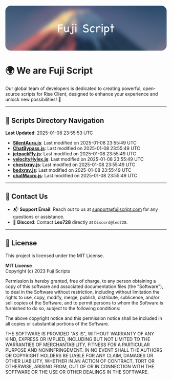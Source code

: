 ![Banner](.github/b.webp)

# 🌍 **We are Fuji Script**

Our global team of developers is dedicated to creating powerful, open-source scripts for Rise Client, designed to enhance your experience and unlock new possibilities! 🌟

---
<!-- SCRIPTS_NAVIGATION_START -->
## 📂 **Scripts Directory Navigation**

**Last Updated**: 2025-01-08 23:55:53 UTC

- **[SilentAura.js](scripts/SilentAura.js)**: Last modified on 2025-01-08 23:55:49 UTC
- **[ChatBypass.js](scripts/ChatBypass.js)**: Last modified on 2025-01-08 23:55:49 UTC
- **[jetpackFly.js](scripts/jetpackFly.js)**: Last modified on 2025-01-08 23:55:49 UTC
- **[velocityHylex.js](scripts/velocityHylex.js)**: Last modified on 2025-01-08 23:55:49 UTC
- **[chestxray.js](scripts/chestxray.js)**: Last modified on 2025-01-08 23:55:49 UTC
- **[bedxray.js](scripts/bedxray.js)**: Last modified on 2025-01-08 23:55:49 UTC
- **[chatMacro.js](scripts/chatMacro.js)**: Last modified on 2025-01-08 23:55:49 UTC

<!-- SCRIPTS_NAVIGATION_END -->

---

## 💬 **Contact Us**  
- 📬 **Support Email**: Reach out to us at [support@fujiscript.com](mailto:support@fujiscript.com) for any questions or assistance.  
- 💬 **Discord**: Contact **Leo728** directly at `Discord@leo728`.

---

## 📜 **License**

This project is licensed under the MIT License.  

**MIT License**  
Copyright (c) 2023 Fuji Scripts  

Permission is hereby granted, free of charge, to any person obtaining a copy of this software and associated documentation files (the "Software"), to deal in the Software without restriction, including without limitation the rights to use, copy, modify, merge, publish, distribute, sublicense, and/or sell copies of the Software, and to permit persons to whom the Software is furnished to do so, subject to the following conditions:  

The above copyright notice and this permission notice shall be included in all copies or substantial portions of the Software.  

THE SOFTWARE IS PROVIDED "AS IS", WITHOUT WARRANTY OF ANY KIND, EXPRESS OR IMPLIED, INCLUDING BUT NOT LIMITED TO THE WARRANTIES OF MERCHANTABILITY, FITNESS FOR A PARTICULAR PURPOSE AND NONINFRINGEMENT. IN NO EVENT SHALL THE AUTHORS OR COPYRIGHT HOLDERS BE LIABLE FOR ANY CLAIM, DAMAGES OR OTHER LIABILITY, WHETHER IN AN ACTION OF CONTRACT, TORT OR OTHERWISE, ARISING FROM, OUT OF OR IN CONNECTION WITH THE SOFTWARE OR THE USE OR OTHER DEALINGS IN THE SOFTWARE.  
